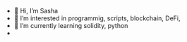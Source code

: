 - 👋 Hi, I’m Sasha
- 👀 I’m interested in programmig, scripts, blockchain, DeFi, 
- 🌱 I’m currently learning solidity, python
- 


<!--
SashaUSDT/SashaUSDT is a ✨ special ✨ repository because its `README.md` (this file) appears on your GitHub profile.
You can click the Preview link to take a look at your changes.
--->
